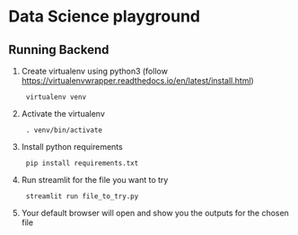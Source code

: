 # Data Science playground

## Running Backend

1. Create virtualenv using python3 (follow https://virtualenvwrapper.readthedocs.io/en/latest/install.html)

        virtualenv venv

2. Activate the virtualenv

        . venv/bin/activate

3. Install python requirements

        pip install requirements.txt
      
4. Run streamlit for the file you want to try

        streamlit run file_to_try.py

5. Your default browser will open and show you the outputs for the chosen file
